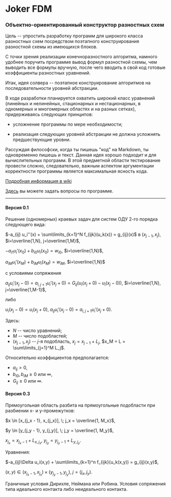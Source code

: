 # Joker FDM
### Объектно-ориентированный конструктор разностных схем

Цель -- упростить разработку программ для широкого класса разностных схем
посредством поэтапного конструирования разностной схемы из имеющихся блоков.

С точки зрения реализации конечноразностного алгоритма, намного удобнее
поручить программе вывод формул разностной схемы, чем выводить все формулы вручную,
после чего вводить в свой код готовые коэффициенты разностных уравнений.

Итак, идея солвера -- поэтапное конструирование алгоритмов на последовательности
уровней абстракции.

В ходе разработки планируется охватить широкий класс уравнений
(линейных и нелинейных, стационарных и нестационарных, в одномерных и многомерных
областях и на разных сетках), придерживаясь следующих принципов:

* усложнение программы по мере необходимости;

* реализация следующих уровней абстракции не должна усложнять предшествующие уровни.

Рассуждая философски, когда ты пишешь "код" на Markdown, ты одновременно пишешь и текст.
Данная идея хорошо подходит и для вычислительных программ.
В этой предметной области тестирование провести сложно, следовательно,
важным аспектом аргументации корректности программы является максимальная ясность кода.

[Подробная информация в wiki](https://github.com/grenkin/joker-fdm/wiki)

[Здесь](https://groups.google.com/d/forum/joker-fdm) вы можете задать вопросы по программе.

---

#### Версия 0.1

Решение (одномерных) краевых задач для систем ОДУ 2-го порядка
следующего вида:

$-a_{ij} u_i''(x) + \sum\limits_{k=1}^N f_{ijk}(u_k(x)) = g_{ij}(x)$ в $(x_{j-1}, x_j)$, $i=\overline{1,N}, j=\overline{1,M}$,

$-a_{i1}u_i'(x_0) + b_{i0}u_i(x_0) = w_{i0}$, $i=\overline{1,N}$,

$a_{iM}u_i'(x_M) + b_{iM}u_i(x_M) = w_{iM}$, $i=\overline{1,N}$

с условиями сопряжения

$a_{ij} u_i'(x_j - 0) = a_{i,j+1} u_i'(x_j + 0) = G_{ij}(u_i(x_j + 0) - u_i(x_j - 0))$, $i=\overline{1,N}, j=\overline{1,M-1}$,

либо

$u_i(x_j - 0) = u_i(x_j + 0)$, $a_{ij}u_i'(x_j - 0) = a_{i,j+1}u_i'(x_j + 0)$.


Здесь:

* $N$ -- число уравнений;
* $M$ -- число подобластей;
* $(x_{j-1}, x_j)$ -- $j$-я подобласть, $x_j = x_{j-1} + L_j$, $x_M = L = \sum\limits_{j=1}^M L_j$.

Относительно коэффициентов предполагается:

* $a_{ij} > 0$,
* $b_{i0}, b_{iM} \geq 0$ или $\infty$,
* $G_{ij} \geq 0$ или $\infty$.


#### Версия 0.3

Прямоугольная область разбита на прямоугольные подобласти при разбиении x- и y-промежутков:

$x \in [x_{j_x - 1}, x_{j_x}], \; j_x = \overline{1, M_x}$,

$y \in [y_{j_y - 1}, y_{j_y}], \; j_y = \overline{1, M_y}$,

$x_{j_x} = x_{j_x - 1} + L_{x, j_x}$, $y_{j_y} = y_{j_y - 1} + L_{y, j_y}$.

Уравнения:

$-a_{ij}\Delta u_i(x,y) + \sum\limits_{k=1}^n f_{ijk}(u_k(x,y)) = g_{ij}(x,y)$,

$(x,y) \in (x_{j_x - 1}, x_{j_x}) \times (y_{j_y - 1}, y_{j_y}), \; j = (j_x, j_y)$.

Граничные условия Дирихле, Неймана или Робина.
Условия сопряжения типа идеального контакта либо неидеального контакта.

